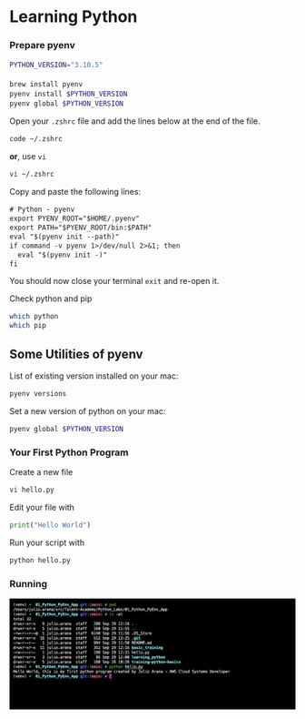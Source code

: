 # Learning Python

### Prepare pyenv

```sh
PYTHON_VERSION="3.10.5"

brew install pyenv
pyenv install $PYTHON_VERSION
pyenv global $PYTHON_VERSION
```

Open your `.zshrc` file and add the lines below at the end of the file.

```sh
code ~/.zshrc
```

**or**, use `vi`

```sh
vi ~/.zshrc
```

Copy and paste the following lines:

```
# Python - pyenv
export PYENV_ROOT="$HOME/.pyenv"
export PATH="$PYENV_ROOT/bin:$PATH"
eval "$(pyenv init --path)"
if command -v pyenv 1>/dev/null 2>&1; then
  eval "$(pyenv init -)"
fi
```

You should now close your terminal `exit` and re-open it.

Check python and pip

```sh
which python
which pip
```

## Some Utilities of pyenv

List of existing version installed on your mac:
```sh
pyenv versions
```

Set a new version of python on your mac:
```sh
pyenv global $PYTHON_VERSION
```

### Your First Python Program

Create a new file

```sh
vi hello.py
```

Edit your file with

```py
print("Hello World")
```

Run your script with

```sh
python hello.py
```
### Running 
![Screenshot](https://github.com/julioaranajr/01_Python_PyEnv_App/blob/main/hello-world-py.png)